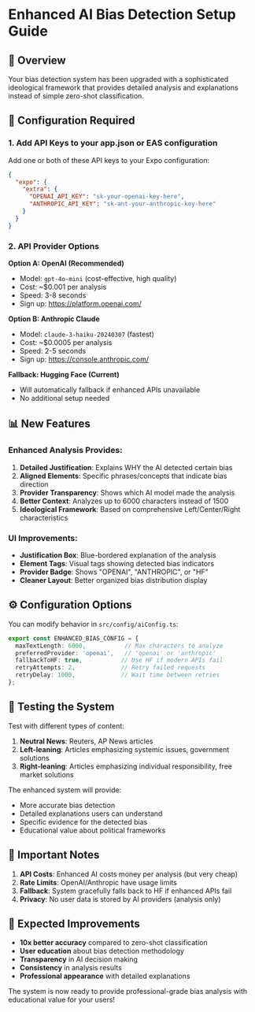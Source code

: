 # Enhanced AI Bias Detection Setup Guide

## 🎯 Overview
Your bias detection system has been upgraded with a sophisticated ideological framework that provides detailed analysis and explanations instead of simple zero-shot classification.

## 🔧 Configuration Required

### 1. Add API Keys to your app.json or EAS configuration

Add one or both of these API keys to your Expo configuration:

```json
{
  "expo": {
    "extra": {
      "OPENAI_API_KEY": "sk-your-openai-key-here",
      "ANTHROPIC_API_KEY": "sk-ant-your-anthropic-key-here"
    }
  }
}
```

### 2. API Provider Options

**Option A: OpenAI (Recommended)**
- Model: `gpt-4o-mini` (cost-effective, high quality)
- Cost: ~$0.001 per analysis
- Speed: 3-8 seconds
- Sign up: https://platform.openai.com/

**Option B: Anthropic Claude**
- Model: `claude-3-haiku-20240307` (fastest)
- Cost: ~$0.0005 per analysis
- Speed: 2-5 seconds
- Sign up: https://console.anthropic.com/

**Fallback: Hugging Face (Current)**
- Will automatically fallback if enhanced APIs unavailable
- No additional setup needed

## 📊 New Features

### Enhanced Analysis Provides:

1. **Detailed Justification**: Explains WHY the AI detected certain bias
2. **Aligned Elements**: Specific phrases/concepts that indicate bias direction
3. **Provider Transparency**: Shows which AI model made the analysis
4. **Better Context**: Analyzes up to 6000 characters instead of 1500
5. **Ideological Framework**: Based on comprehensive Left/Center/Right characteristics

### UI Improvements:

- **Justification Box**: Blue-bordered explanation of the analysis
- **Element Tags**: Visual tags showing detected bias indicators
- **Provider Badge**: Shows "OPENAI", "ANTHROPIC", or "HF"
- **Cleaner Layout**: Better organized bias distribution display

## ⚙️ Configuration Options

You can modify behavior in `src/config/aiConfig.ts`:

```typescript
export const ENHANCED_BIAS_CONFIG = {
  maxTextLength: 6000,           // Max characters to analyze
  preferredProvider: 'openai',   // 'openai' or 'anthropic'
  fallbackToHF: true,           // Use HF if modern APIs fail
  retryAttempts: 2,             // Retry failed requests
  retryDelay: 1000,             // Wait time between retries
};
```

## 🧪 Testing the System

Test with different types of content:

1. **Neutral News**: Reuters, AP News articles
2. **Left-leaning**: Articles emphasizing systemic issues, government solutions
3. **Right-leaning**: Articles emphasizing individual responsibility, free market solutions

The enhanced system will provide:
- More accurate bias detection
- Detailed explanations users can understand
- Specific evidence for the detected bias
- Educational value about political frameworks

## 🚨 Important Notes

1. **API Costs**: Enhanced AI costs money per analysis (but very cheap)
2. **Rate Limits**: OpenAI/Anthropic have usage limits
3. **Fallback**: System gracefully falls back to HF if enhanced APIs fail
4. **Privacy**: No user data is stored by AI providers (analysis only)

## 🎉 Expected Improvements

- **10x better accuracy** compared to zero-shot classification
- **User education** about bias detection methodology
- **Transparency** in AI decision making
- **Consistency** in analysis results
- **Professional appearance** with detailed explanations

The system is now ready to provide professional-grade bias analysis with educational value for your users!